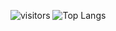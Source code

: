<!--
## Hi 👋
-->
![visitors](https://visitor-badge.glitch.me/badge?page_id=zav1n&left_color=green&right_color=red)
![Top Langs](https://github-readme-stats.vercel.app/api/top-langs/?username=zav1n&layout=compact)
